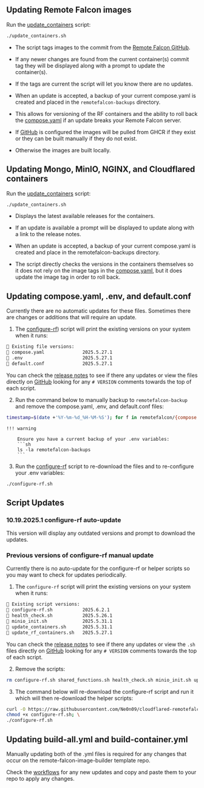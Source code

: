 ## Updating Remote Falcon images

Run the [update_containers](about/scripts.md#update_containerssh) script:

```sh
./update_containers.sh
```

- The script tags images to the commit from the [Remote Falcon GitHub](https://github.com/Remote-Falcon).

- If any newer changes are found from the current container(s) commit tag they will be displayed along with a prompt to update the container(s).

- If the tags are current the script will let you know there are no updates.

- When an update is accepted, a backup of your current compose.yaml is created and placed in the `remotefalcon-backups` directory.

- This allows for versioning of the RF containers and the ability to roll back the [compose.yaml](about/files.md#composeyaml) if an update breaks your Remote Falcon server.

- If [GitHub](install/github.md) is configured the images will be pulled from GHCR if they exist or they can be built manually if they do not exist.

- Otherwise the images are built locally.

## Updating Mongo, MinIO, NGINX, and Cloudflared containers

Run the [update_containers](about/scripts.md#update_containerssh) script: 

```sh 
./update_containers.sh
```

- Displays the latest available releases for the containers.

- If an update is available a prompt will be displayed to update along with a link to the release notes.

- When an update is accepted, a backup of your current compose.yaml is created and place in the remotefalcon-backups directory.

- The script directly checks the versions in the containers themselves so it does not rely on the image tags in the [compose.yaml](about/files.md#composeyaml), but it does update the image tag in order to roll back.

## Updating compose.yaml, .env, and default.conf

Currently there are no automatic updates for these files. Sometimes there are changes or additions that will require an update.

1. The [configure-rf](about/scripts.md#configure-rfsh)) script will print the existing versions on your system when it runs:
```sh
📜 Existing file versions:
🔸 compose.yaml              2025.5.27.1
🔸 .env                      2025.5.27.1
🔸 default.conf              2025.5.27.1
```
You can check the [release notes](release-notes.md) to see if there any updates or view the files directly on [GitHub](https://github.com/Ne0n09/cloudflared-remotefalcon/tree/main/remotefalcon) looking for any `# VERSION` comments towards the top of each script.

2. Run the command below to manually backup to `remotefalcon-backup` and remove the compose.yaml, .env, and default.conf files:
```sh
timestamp=$(date +'%Y-%m-%d_%H-%M-%S'); for f in remotefalcon/{compose.yaml,.env,default.conf}; do cp "$f" "remotefalcon-backups/$(basename "$f").backup-$timestamp" && rm "$f"; done
```

    !!! warning

        Ensure you have a current backup of your .env variables:
        ```sh
        ls -la remotefalcon-backups
        ```
    
3. Run the [configure-rf](about/scripts.md#configure-rfsh) script to re-download the files and to re-configure your .env variables:
```sh
./configure-rf.sh
```

## Script Updates

### 10.19.2025.1 configure-rf auto-update

This version will display any outdated versions and prompt to download the updates.

### Previous versions of configure-rf manual update

Currently there is no auto-update for the configure-rf or helper scripts so you may want to check for updates periodically.

1. The `configure-rf` script will print the existing versions on your system when it runs:
```sh
📜 Existing script versions:
🔸 configure-rf.sh           2025.6.2.1
🔸 health_check.sh           2025.5.26.1
🔸 minio_init.sh             2025.5.31.1
🔸 update_containers.sh      2025.5.31.1
🔸 update_rf_containers.sh   2025.5.27.1
```

You can check the [release notes](release-notes.md) to see if there any updates or view the `.sh` files directly on [GitHub](https://github.com/Ne0n09/cloudflared-remotefalcon) looking for any `# VERSION` comments towards the top of each script.

2. Remove the scripts:
```sh
rm configure-rf.sh shared_functions.sh health_check.sh minio_init.sh update_containers.sh update_rf_containers.sh run_workflow.sh sync_repo_secrets.sh
```

3. The command below will re-download the configure-rf script and run it which will then re-download the helper scripts:
```sh
curl -O https://raw.githubusercontent.com/Ne0n09/cloudflared-remotefalcon/main/configure-rf.sh; \
chmod +x configure-rf.sh; \
./configure-rf.sh
```

## Updating build-all.yml and build-container.yml

Manually updating both of the .yml files is required for any changes that occur on the remote-falcon-image-builder template repo.

Check the [workflows](https://github.com/Ne0n09/remote-falcon-image-builder/tree/main/.github/workflows) for any new updates and copy and paste them to your repo to apply any changes.